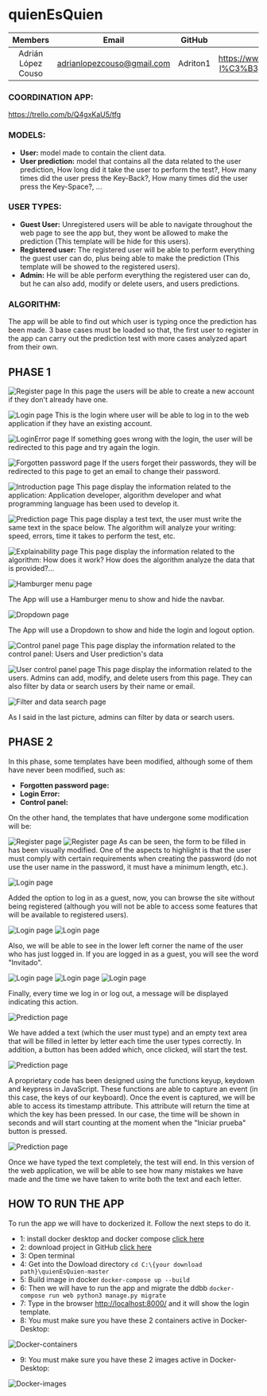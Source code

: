 # quienEsQuien

Members | Email | GitHub | LinkedIn
:------------: | :-----: | :------: | :-----:
Adrián López Couso | adrianlopezcouso@gmail.com | Adriton1 | https://www.linkedin.com/in/adrian-l%C3%B3pez-couso-657988180/

### COORDINATION APP:
https://trello.com/b/Q4gxKaU5/tfg

### MODELS:
- **User:** model made to contain the client data.
- **User prediction:** model that contains all the data related to the user prediction, How long did it take the user to perform the test?, How many times did the user press the Key-Back?, How many times did the user press the Key-Space?, ...

### USER TYPES:
- **Guest User:** Unregistered users will be able to navigate throughout the web page to see the app but, they wont be allowed to make the prediction (This template will be hide for this users).
- **Registered user:** The registered user will be able to perform everything the guest user can do, plus being able to make the prediction (This template will be showed to the registered users).
- **Admin:** He will be able perform everything the registered user can do, but he can also add, modify or delete users, and users predictions.


### ALGORITHM:
The app will be able to find out which user is typing once the prediction has been made. 3 base cases must be loaded so that, the first user to register in the app can carry out the prediction test with more cases analyzed apart from their own.


## PHASE 1

![Register page](/Phase1Images/Registro.png "Register")
In this page the users will be able to create a new account if they don't already have one.

![Login page](/Phase1Images/Login.png "Login")
This is the login where user will be able to log in to the web application if they have an existing account.

![LoginError page](/Phase1Images/LoginError.png "LoginError")
If something goes wrong with the login, the user will be redirected to this page and try again the login.

![Forgotten password page](Phase1Images/Restaurar_Contraseña.png "Password Recovery Page")
If the users forget their passwords, they will be redirected to this page to get an email to change their password.

![Introduction page](Phase1Images/Introducción.png "Introduction")
This page display the information related to the application: Application developer, algorithm developer and what programming language has been used to develop it.

![Prediction page](Phase1Images/Predicción.png "Prediction")
This page display a test text, the user must write the same text in the space below. The algorithm will analyze your writing: speed, errors, time it takes to perform the test, etc.

![Explainability page](Phase1Images/Explicatividad.png "Explainability")
This page display the information related to the algorithm: How does it work? How does the algorithm analyze the data that is provided?...

![Hamburger menu page](Phase1Images/Menu_Hamburguesa.gif "Hamburger menu")

The App will use a Hamburger menu to show and hide the navbar.

![Dropdown page](Phase1Images/Menu_Desplegable.gif "Dropdown")

The App will use a Dropdown to show and hide the login and logout option.

![Control panel page](Phase1Images/Panel_de_Control.png "Control panel")
This page display the information related to the control panel: Users and User prediction's data

![User control panel page](Phase1Images/Panel_de_Control_Usuarios.png "User control panel")
This page display the information related to the users. Admins can add, modify, and delete users from this page. They can also filter by data or search users by their name or email.

![Filter and data search page](Phase1Images/Filtro_y_Busqueda_panel_de_Control.gif "Filter and data search")

As I said in the last picture, admins can filter by data or search users.

## PHASE 2
In this phase, some templates have been modified, although some of them have never been modified, such as:
- **Forgotten password page:** 
- **Login Error:** 
- **Control panel:** 

On the other hand, the templates that have undergone some modification will be:

![Register page](/Phase2Images/Requisitos_Crear_Cuenta.png "Requirements") 
![Register page](/Phase2Images/Sugerencia_Contraseña.png "Suggestions")
As can be seen, the form to be filled in has been visually modified. One of the aspects to highlight is that the user must comply with certain requirements when creating the password (do not use the user name in the password, it must have a minimum length, etc.).

![Login page](/Phase2Images/Acceso_Invitado.png "Login as a guest")

Added the option to log in as a guest, now, you can browse the site without being registered (although you will not be able to access some features that will be available to registered users).

![Login page](/Phase2Images/Sesion_Usuario.png "Username")
![Login page](/Phase2Images/Sesion_Invitado.png "Username Invitado")

Also, we will be able to see in the lower left corner the name of the user who has just logged in. If you are logged in as a guest, you will see the word "Invitado".

![Login page](/Phase2Images/Mensaje_Inicio.png "Login message")
![Login page](/Phase2Images/Mensaje_Sesion_Cerrada.png "logout message")
![Login page](/Phase2Images/Video_Inicio_Cerrar_Sesion.gif "login-logout message video")

Finally, every time we log in or log out, a message will be displayed indicating this action.

![Prediction page](/Phase2Images/Prediccion.png "Prediction page")

We have added a text (which the user must type) and an empty text area that will be filled in letter by letter each time the user types correctly. In addition, a button has been added which, once clicked, will start the test.

![Prediction page](/Phase2Images/Escritura_Prediccion.gif "Prediction page")

A proprietary code has been designed using the functions keyup, keydown and keypress in JavaScript. These functions are able to capture an event (in this case, the keys of our keyboard). Once the event is captured, we will be able to access its timestamp attribute. This attribute will return the time at which the key has been pressed. In our case, the time will be shown in seconds and will start counting at the moment when the "Iniciar prueba" button is pressed.

![Prediction page](/Phase2Images/Consola_Prediccion.gif "Prediction page")

Once we have typed the text completely, the test will end. In this version of the web application, we will be able to see how many mistakes we have made and the time we have taken to write both the text and each letter.


## HOW TO RUN THE APP

To run the app we will have to dockerized it. Follow the next steps to do it.
- 1: install docker desktop and docker compose [click here](https://desktop.docker.com/win/stable/amd64/Docker%20Desktop%20Installer.exe?utm_source=docker&utm_medium=webreferral&utm_campaign=dd-smartbutton&utm_location=header)
- 2: download project in GitHub [click here](https://github.com/Adriton1/quienEsQuien/archive/refs/heads/master.zip)
- 3: Open terminal
- 4: Get into the Dowload directory ```cd C:\{your download path}\quienEsQuien-master```
- 5: Build image in docker ```docker-compose up --build ```
- 6: Then we will have to run the app and migrate the ddbb ```docker-compose run web python3 manage.py migrate```
- 7: Type in the browser [http://localhost:8000/](http://localhost:8000/) and it will show the login template.
- 8: You must make sure you have these 2 containers active in Docker-Desktop:

![Docker-containers](/DockerImages/Contenedores_activos.PNG "Register")

- 9: You must make sure you have these 2 images active in Docker-Desktop:

![Docker-images](/DockerImages/Imagenes_Uso.PNG "Register")

